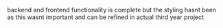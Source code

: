 backend and frontend functionality is complete but the styling hasnt been as this wasnt important and can be refined in actual third year project